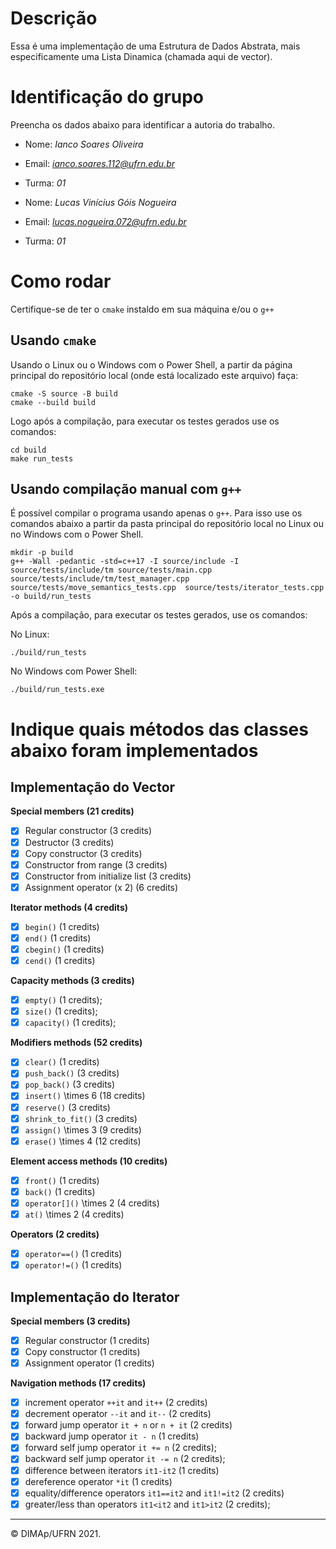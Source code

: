 ﻿# Descrição
Essa é uma implementação de uma Estrutura de Dados Abstrata, mais especificamente uma Lista Dinamica (chamada aqui de vector).

# Identificação do grupo

Preencha os dados abaixo para identificar a autoria do trabalho.

- Nome: *Ianco Soares Oliveira*
- Email: *ianco.soares.112@ufrn.edu.br*
- Turma: *01*

- Nome: *Lucas Vinícius Góis Nogueira*
- Email: *lucas.nogueira.072@ufrn.edu.br*
- Turma: *01*

# Como rodar

Certifique-se de ter o `cmake` instaldo em sua máquina e/ou o `g++`

## Usando `cmake`

Usando o Linux ou o Windows com o Power Shell, a partir da página principal do repositório local (onde está localizado este arquivo) faça:

```
cmake -S source -B build
cmake --build build
```
Logo após a compilação, para executar os testes gerados use os comandos:

```
cd build
make run_tests
```

## Usando compilação manual com `g++`

É possível compilar o programa usando apenas o `g++`. Para isso use os comandos abaixo a partir da pasta principal do repositório local no Linux ou no Windows com o Power Shell.

```
mkdir -p build
g++ -Wall -pedantic -std=c++17 -I source/include -I source/tests/include/tm source/tests/main.cpp source/tests/include/tm/test_manager.cpp  source/tests/move_semantics_tests.cpp  source/tests/iterator_tests.cpp -o build/run_tests
```

Após a compilação, para executar os testes gerados, use os comandos:

No Linux:
```
./build/run_tests
```

No Windows com Power Shell:
```
./build/run_tests.exe
```

# Indique quais métodos das classes abaixo foram implementados

## Implementação do Vector

**Special members (21 credits)**
- [x] Regular constructor (3 credits)
- [x] Destructor (3 credits)
- [x] Copy constructor (3 credits)
- [x] Constructor from range (3 credits)
- [x] Constructor from initialize list (3 credits)
- [x] Assignment operator (x 2) (6 credits)

**Iterator methods (4 credits)**
- [x] `begin()` (1 credits)
- [x] `end()` (1 credits)
- [x] `cbegin()` (1 credits)
- [x] `cend()` (1 credits)

**Capacity methods (3 credits)**
- [x] `empty()` (1 credits);
- [x] `size()` (1 credits);
- [x] `capacity()` (1 credits);

**Modifiers methods (52 credits)**
- [x] `clear()` (1 credits)
- [x] `push_back()` (3 credits)
- [x] `pop_back()` (3 credits)
- [x] `insert()` \times 6 (18 credits)
- [x] `reserve()` (3 credits)
- [x] `shrink_to_fit()` (3 credits)
- [x] `assign()` \times 3 (9 credits)
- [x] `erase()` \times 4 (12 credits)

**Element access methods (10 credits)**
- [x] `front()` (1 credits)
- [x] `back()` (1 credits)
- [x] `operator[]()` \times 2 (4 credits)
- [x] `at()` \times 2 (4 credits)

**Operators (2 credits)**
- [x] `operator==()` (1 credits)
- [x] `operator!=()` (1 credits)

## Implementação do Iterator

**Special members (3 credits)**
- [x] Regular constructor (1 credits)
- [x] Copy constructor (1 credits)
- [x] Assignment operator (1 credits)

**Navigation methods (17 credits)**
- [x] increment operator `++it` and `it++` (2 credits)
- [x] decrement operator `--it` and `it--` (2 credits)
- [x] forward jump operator `it + n` or `n + it`   (2 credits)
- [x] backward jump operator `it - n`  (1 credits)
- [x] forward self jump operator `it += n`  (2 credits);
- [x] backward self jump operator `it -= n`   (2 credits);
- [x] difference between iterators `it1-it2` (1 credits)
- [x] dereference operator `*it` (1 credits)
- [x] equality/difference operators `it1==it2` and `it1!=it2` (2 credits)
- [x] greater/less than operators `it1<it2` and `it1>it2` (2 credits);

--------
&copy; DIMAp/UFRN 2021.